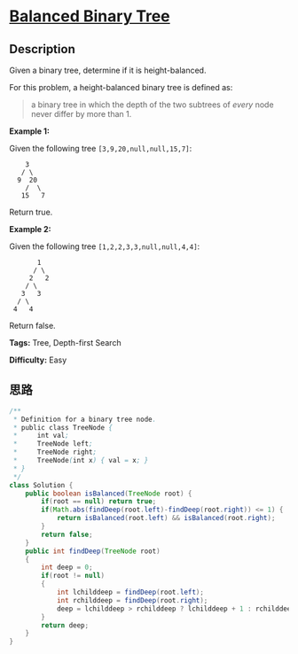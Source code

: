 # [Balanced Binary Tree][title]

## Description

Given a binary tree, determine if it is height-balanced.

For this problem, a height-balanced binary tree is defined as:

> a binary tree in which the depth of the two subtrees of _every_ node never differ by more than 1.

**Example 1:**

Given the following tree `[3,9,20,null,null,15,7]`:

        3
       / \
      9  20
        /  \
       15   7

Return true.  
  
**Example 2:**

Given the following tree `[1,2,2,3,3,null,null,4,4]`:

           1
          / \
         2   2
        / \
       3   3
      / \
     4   4

Return false.


**Tags:** Tree, Depth-first Search

**Difficulty:** Easy

## 思路

``` java
/**
 * Definition for a binary tree node.
 * public class TreeNode {
 *     int val;
 *     TreeNode left;
 *     TreeNode right;
 *     TreeNode(int x) { val = x; }
 * }
 */
class Solution {
    public boolean isBalanced(TreeNode root) {
        if(root == null) return true;
        if(Math.abs(findDeep(root.left)-findDeep(root.right)) <= 1) {
            return isBalanced(root.left) && isBalanced(root.right);
        }
        return false;
    }
    public int findDeep(TreeNode root)  
    {  
        int deep = 0;  
        if(root != null)  
        {  
            int lchilddeep = findDeep(root.left);  
            int rchilddeep = findDeep(root.right);  
            deep = lchilddeep > rchilddeep ? lchilddeep + 1 : rchilddeep + 1;  
        }  
        return deep;  
    }
}
```

[title]: https://leetcode.com/problems/balanced-binary-tree
